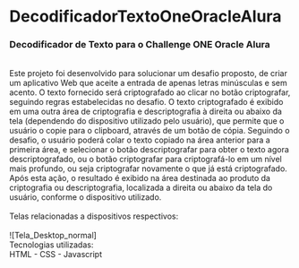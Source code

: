 # DecodificadorTextoOneOracleAlura
<h3>Decodificador de Texto para o Challenge ONE Oracle Alura</h3><br>
Este projeto foi desenvolvido para solucionar um desafio proposto, de criar um aplicativo Web que aceite a entrada de apenas letras minúsculas e sem acento.
O texto fornecido será criptografado ao clicar no botão criptografar, seguindo regras estabelecidas no desafio.
O texto criptografado é exibido em uma outra área de criptografia e descriptografia à direita ou abaixo da tela (dependendo do dispositivo utilizado pelo usuário), que permite que o usuário o copie para o clipboard, através de um botão de cópia. 
Seguindo o desafio, o usuário poderá colar o texto copiado na área anterior para a primeira área, e selecionar o botão descriptografar para obter o texto agora 
descriptografado, ou o botão criptografar para criptografá-lo em um nível mais profundo, ou seja criptografar novamente o que já está criptografado. Após esta ação, o resultado é exibido na área destinada ao produto da criptografia ou descriptografia, localizada a direita ou abaixo da tela do usuário, conforme o dispositivo utilizado.<br><br>
Telas relacionadas a dispositivos respectivos:<br><br>
![Tela_Desktop_normal]<br>
Tecnologias utilizadas:<br>
HTML - CSS - Javascript
